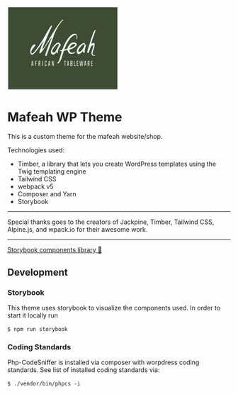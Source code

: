 <img src="theme/screenshot.png" alt="Mafeah Logo" width="250"/>

# Mafeah WP Theme

This is a custom theme for the mafeah website/shop.

Technologies used:

-   Timber, a library that lets you create WordPress templates using the Twig templating engine
-   Tailwind CSS
-   webpack v5
-   Composer and Yarn
-   Storybook

---

Special thanks goes to the creators of Jackpine, Timber, Tailwind CSS, Alpine.js, and wpack.io for their awesome work.

---

[Storybook components library 📖](https://tfohrer.github.io/wp-theme-mafeah)

## Development

### Storybook

This theme uses storybook to visualize the components used. In order to start it locally run

```
$ npm run storybook
```

### Coding Standards

Php-CodeSniffer is installed via composer with worpdress coding standards. See list of installed coding standards via:

```
$ ./vendor/bin/phpcs -i
```
